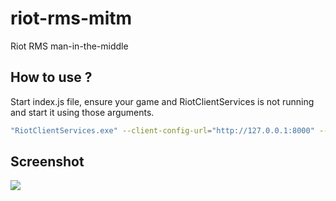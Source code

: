 # riot-rms-mitm
Riot RMS man-in-the-middle

## How to use ?
Start index.js file, ensure your game and RiotClientServices is not running and start it using those arguments.
```bash
"RiotClientServices.exe" --client-config-url="http://127.0.0.1:8000" --launch-product=valorant --launch-patchline=live
```

## Screenshot
![](https://i.imgur.com/dgsB4gj.png)
